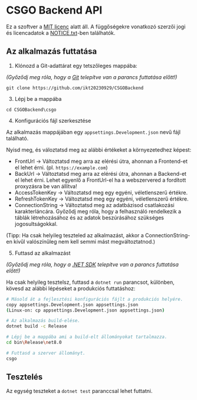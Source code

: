 # CSGO Backend API

Ez a szoftver a [MIT licenc](LICENSE.txt) alatt áll.
A függőségekre vonatkozó szerzői jogi és licencadatok a [NOTICE.txt](NOTICE.txt)-ben találhatók.

## Az alkalmazás futtatása
1. Klónozd a Git-adattárat egy tetszőleges mappába:

*(Győződj meg róla, hogy a [Git](https://git-scm.com/downloads) telepítve van a parancs futtatása előtt!)*

`git clone https://github.com/ikt20230929/CSGOBackend`

3. Lépj be a mappába

`cd CSGOBackend\csgo`

4. Konfigurációs fájl szerkesztése

Az alkalmazás mappájában egy `appsettings.Development.json` nevű fájl található.

Nyisd meg, és váloztatsd meg az alábbi értékeket a környezetedhez képest:

- FrontUrl -> Változtatsd meg arra az elérési útra, ahonnan a Frontend-et el lehet érni. (pl. `https://example.com`)
- BackUrl -> Változtatsd meg arra az elérési útra, ahonnan a Backend-et el lehet érni. Lehet egyenlő a FrontUrl-el ha a webszervered a fordított proxyzásra be van állítva!
- AccessTokenKey -> Változtatsd meg egy egyéni, véletlenszerű értékre.
- RefreshTokenKey -> Változtatsd meg egy egyéni, véletlenszerű értékre.
- ConnectionString -> Változtatsd meg az adatbázisod csatlakozási karakterláncára. Győződj meg róla, hogy a felhasználó rendelkezik a táblák létrehozásához és az adatok beszúrásához szükséges jogosultságokkal.

(Tipp: Ha csak helyileg teszteled az alkalmazást, akkor a ConnectionString-en kívűl valószínűleg nem kell semmi mást megváltoztatnod.)

5. Futtasd az alkalmazást

*(Győződj meg róla, hogy a [.NET SDK](https://dotnet.microsoft.com/en-us/download/dotnet/8.0) telepítve van a parancs futtatása előtt!)*

Ha csak helyileg tesztelsz, futtasd a `dotnet run` parancsot, különben, kövesd az alábbi lépéseket a produkciós futtatáshoz:

```bash
# Másold át a fejlesztési konfigurációs fájlt a produkciós helyére.
copy appsettings.Development.json appsettings.json
(Linux-on: cp appsettings.Development.json appsettings.json)

# Az alkalmazás build-elése.
dotnet build -c Release

# Lépj be a mappába ami a build-elt állományokat tartalmazza.
cd bin\Release\net8.0

# Futtasd a szerver állományt.
csgo
```

## Tesztelés
Az egység teszteket a `dotnet test` paranccsal lehet futtatni.
